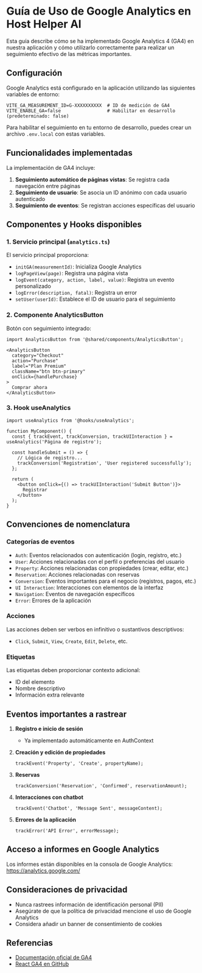 # Guía de Uso de Google Analytics en Host Helper AI

Esta guía describe cómo se ha implementado Google Analytics 4 (GA4) en nuestra aplicación y cómo utilizarlo correctamente para realizar un seguimiento efectivo de las métricas importantes.

## Configuración

Google Analytics está configurado en la aplicación utilizando las siguientes variables de entorno:

```
VITE_GA_MEASUREMENT_ID=G-XXXXXXXXXX  # ID de medición de GA4
VITE_ENABLE_GA=false                 # Habilitar en desarrollo (predeterminado: false)
```

Para habilitar el seguimiento en tu entorno de desarrollo, puedes crear un archivo `.env.local` con estas variables.

## Funcionalidades implementadas

La implementación de GA4 incluye:

1. **Seguimiento automático de páginas vistas**: Se registra cada navegación entre páginas
2. **Seguimiento de usuario**: Se asocia un ID anónimo con cada usuario autenticado
3. **Seguimiento de eventos**: Se registran acciones específicas del usuario

## Componentes y Hooks disponibles

### 1. Servicio principal (`analytics.ts`)

El servicio principal proporciona:

- `initGA(measurementId)`: Inicializa Google Analytics
- `logPageView(page)`: Registra una página vista
- `logEvent(category, action, label, value)`: Registra un evento personalizado
- `logError(description, fatal)`: Registra un error
- `setUser(userId)`: Establece el ID de usuario para el seguimiento

### 2. Componente AnalyticsButton

Botón con seguimiento integrado:

```tsx
import AnalyticsButton from '@shared/components/AnalyticsButton';

<AnalyticsButton 
  category="Checkout" 
  action="Purchase" 
  label="Plan Premium"
  className="btn btn-primary"
  onClick={handlePurchase}
>
  Comprar ahora
</AnalyticsButton>
```

### 3. Hook useAnalytics

```tsx
import useAnalytics from '@hooks/useAnalytics';

function MyComponent() {
  const { trackEvent, trackConversion, trackUIInteraction } = useAnalytics('Página de registro');
  
  const handleSubmit = () => {
    // Lógica de registro...
    trackConversion('Registration', 'User registered successfully');
  };
  
  return (
    <button onClick={() => trackUIInteraction('Submit Button')}>
      Registrar
    </button>
  );
}
```

## Convenciones de nomenclatura

### Categorías de eventos

- `Auth`: Eventos relacionados con autenticación (login, registro, etc.)
- `User`: Acciones relacionadas con el perfil o preferencias del usuario
- `Property`: Acciones relacionadas con propiedades (crear, editar, etc.)
- `Reservation`: Acciones relacionadas con reservas
- `Conversion`: Eventos importantes para el negocio (registros, pagos, etc.)
- `UI Interaction`: Interacciones con elementos de la interfaz
- `Navigation`: Eventos de navegación específicos
- `Error`: Errores de la aplicación

### Acciones

Las acciones deben ser verbos en infinitivo o sustantivos descriptivos:

- `Click`, `Submit`, `View`, `Create`, `Edit`, `Delete`, etc.

### Etiquetas

Las etiquetas deben proporcionar contexto adicional:

- ID del elemento
- Nombre descriptivo
- Información extra relevante

## Eventos importantes a rastrear

1. **Registro e inicio de sesión**
   - Ya implementado automáticamente en AuthContext

2. **Creación y edición de propiedades**
   ```tsx
   trackEvent('Property', 'Create', propertyName);
   ```

3. **Reservas**
   ```tsx
   trackConversion('Reservation', 'Confirmed', reservationAmount);
   ```

4. **Interacciones con chatbot**
   ```tsx
   trackEvent('Chatbot', 'Message Sent', messageContent);
   ```

5. **Errores de la aplicación**
   ```tsx
   trackError('API Error', errorMessage);
   ```

## Acceso a informes en Google Analytics

Los informes están disponibles en la consola de Google Analytics:
https://analytics.google.com/

## Consideraciones de privacidad

- Nunca rastrees información de identificación personal (PII)
- Asegúrate de que la política de privacidad mencione el uso de Google Analytics
- Considera añadir un banner de consentimiento de cookies

## Referencias

- [Documentación oficial de GA4](https://developers.google.com/analytics/devguides/collection/ga4)
- [React GA4 en GitHub](https://github.com/PriceRunner/react-ga4) 